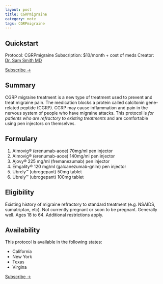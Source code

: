 ```yaml
---
layout: post
title: CGRPmigraine
category: note
tags: CGRPmigraine
---
```


## Quickstart 

Protocol: CGRPmigraine
Subscription: $10/month + cost of meds
Creator: [Dr. Sam Smith MD](https://github.com/sparanoid/almace-scaffolding)

<p class="largetype">
  <a href="{{ '/getting-started.html' | relative_url }}">Subscribe →</a>
</p>

## Summary

CGRP migraine treatment is a new type of treatment used to prevent and treat migraine pain. The medication blocks a protein called calcitonin gene-related peptide (CGRP). CGRP may cause inflammation and pain in the nervous system of people who have migraine attacks. This protocol is *for patients who are refractory to existing treatments* and are comfortable using pen injectors on themselves.

## Formulary 

1. Aimovig® (erenumab-aooe) 70mg/ml pen injector
2. Aimovig® (erenumab-aooe) 140mg/ml pen injector
3. Ajovy® 225 mg/ml (fremanezumab) pen injector
4. Emgality® 120 mg/ml (galcanezumab-gnlm) pen injector
5. Ubrely™ (ubrogepant) 50mg tablet
6. Ubrely™ (ubrogepant) 100mg tablet

## Eligibility 

Existing history of migraine refractory to standard treatment (e.g. NSAIDS, sumatriptan, etc). Not currently pregnant or soon to be pregnant. Generally well. Ages 18 to 64. Additional restrictions apply. 

## Availability

This protocol is available in the following states:

- California
- New York
- Texas
- Virgina

<p class="largetype">
  <a href="{{ '/getting-started.html' | relative_url }}">Subscribe →</a>
</p>

